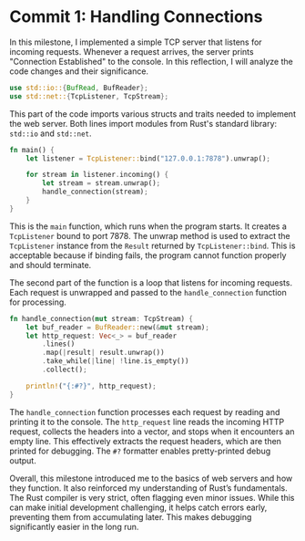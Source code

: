 # Commit 1: Handling Connections

In this milestone, I implemented a simple TCP server that listens for incoming requests. Whenever a request arrives, the server prints "Connection Established" to the console. In this reflection, I will analyze the code changes and their significance.

```rust
use std::io::{BufRead, BufReader};
use std::net::{TcpListener, TcpStream};
```

This part of the code imports various structs and traits needed to implement the web server. Both lines import modules from Rust's standard library: `std::io` and `std::net`.

```rust
fn main() {
    let listener = TcpListener::bind("127.0.0.1:7878").unwrap();

    for stream in listener.incoming() {
        let stream = stream.unwrap();
        handle_connection(stream);
    }
}
```

This is the `main` function, which runs when the program starts. It creates a `TcpListener` bound to port 7878. The unwrap method is used to extract the `TcpListener` instance from the `Result` returned by `TcpListener::bind`. This is acceptable because if binding fails, the program cannot function properly and should terminate.

The second part of the function is a loop that listens for incoming requests. Each request is unwrapped and passed to the `handle_connection` function for processing.

```rust
fn handle_connection(mut stream: TcpStream) {
    let buf_reader = BufReader::new(&mut stream);
    let http_request: Vec<_> = buf_reader
        .lines()
        .map(|result| result.unwrap())
        .take_while(|line| !line.is_empty())
        .collect();

    println!("{:#?}", http_request);
}
```

The `handle_connection` function processes each request by reading and printing it to the console. The `http_request` line reads the incoming HTTP request, collects the headers into a vector, and stops when it encounters an empty line. This effectively extracts the request headers, which are then printed for debugging. The `#?` formatter enables pretty-printed debug output.

Overall, this milestone introduced me to the basics of web servers and how they function. It also reinforced my understanding of Rust’s fundamentals. The Rust compiler is very strict, often flagging even minor issues. While this can make initial development challenging, it helps catch errors early, preventing them from accumulating later. This makes debugging significantly easier in the long run.
